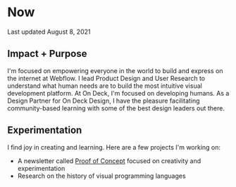 # Now

Last updated August 8, 2021

## Impact + Purpose

I'm focused on empowering everyone in the world to build and express on the internet at Webflow. I lead Product Design and User Research to understand what human needs are to build the most intuitive visual development platform. At On Deck, I'm focused on developing humans. As a Design Partner for On Deck Design, I have the pleasure facilitating community-based learning with some of the best design leaders out there.

## Experimentation

I find joy in creating and learning. Here are a few projects I'm working on:

- A newsletter called [Proof of Concept](http://davidhoang.substack.com) focused on creativity and experimentation
- Research on the history of visual programming languages